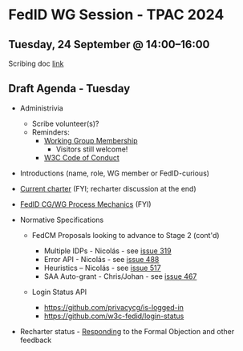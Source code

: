 # FedID WG Session - TPAC 2024

## Tuesday, 24 September @ 14:00​–​16:00
Scribing doc [link](https://docs.google.com/document/d/1ISEjusnwvm5svndeNC9C5Smqk7LJXnMPgSwf7zb7bYM/edit?usp=sharing)

## Draft Agenda - Tuesday
* Administrivia
   * Scribe volunteer(s)?
   * Reminders: 
       * [Working Group Membership](https://www.w3.org/groups/wg/fedid/) 
           * Visitors still welcome!
       * [W3C Code of Conduct](https://www.w3.org/policies/code-of-conduct/)
* Introductions (name, role, WG member or FedID-curious)

* [Current charter](https://www.w3.org/2024/03/wg-fedid-charter.html) (FYI; recharter discussion at the end)

* [FedID CG/WG Process Mechanics](https://github.com/w3c-fedid/Administration/blob/main/proposals-CG-WG.md) (FYI)

* Normative Specifications
   * FedCM Proposals looking to advance to Stage 2 (cont'd)
      * Multiple IDPs - Nicolás - see [issue 319](https://github.com/w3c-fedid/FedCM/issues/319)
      * Error API - Nicolás - see [issue 488](https://github.com/w3c-fedid/FedCM/issues/488)
      * Heuristics – Nicolás - see [issue 517](https://github.com/w3c-fedid/FedCM/issues/517)
      * SAA Auto-grant - Chris/Johan - see [issue 467](https://github.com/w3c-fedid/FedCM/issues/467)

   * Login Status API
      * <https://github.com/privacycg/is-logged-in>
      * <https://github.com/w3c-fedid/login-status> 

* Recharter status - [Responding](https://github.com/w3c/charter-drafts/pulls?q=is%3Apr+is%3Aopen+%5Bwg%2Ffedid%5D+) to the Formal Objection and other feedback
 
